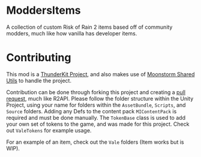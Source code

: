 # ModdersItems
 A collection of custom Risk of Rain 2 items based off of community modders, much like how vanilla has developer items.

# Contributing
This mod is a [ThunderKit Project](https://github.com/PassivePicasso/ThunderKit), and also makes use of [Moonstorm Shared Utils](https://thunderstore.io/package/TeamMoonstorm/MoonstormSharedUtils/) to handle the project.

Contribution can be done through forking this project and creating a [pull request](https://github.com/Vale-X/ModdersItems/pulls), much like R2API. Please follow the folder structure within the Unity Project, using your name for folders within the `AssetBundle`, `Scripts`, and `Source` folders. Adding any Defs to the content pack `MIContentPack` is required and must be done manually.
The `TokenBase` class is used to add your own set of tokens to the game, and was made for this project. Check out `ValeTokens` for example usage.

For an example of an item, check out the `Vale` folders (Item works but is WIP).